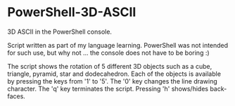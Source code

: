 # PowerShell-3D-ASCII
3D ASCII in the PowerShell console.

Script written as part of my language learning. PowerShell was not intended for such use, but why not ... the console does not have to be boring :)

The script shows the rotation of 5 different 3D objects such as a cube, triangle, pyramid, star and dodecahedron. Each of the objects is available by pressing the keys from '1' to '5'. The '0' key changes the line drawing character. The 'q' key terminates the script. Pressing 'h' shows/hides back-faces.
